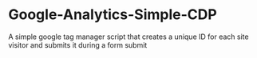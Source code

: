 # Google-Analytics-Simple-CDP
A simple google tag manager script that creates a unique ID for each site visitor and submits it during a form submit
